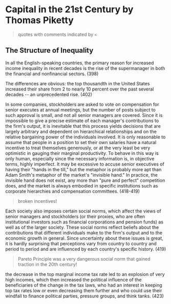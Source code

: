 # Capital in the 21st Century by Thomas Piketty
> quotes with comments indicated by `<`

## The Structure of Inequality

In all the English-speaking countries, the primary reason for increased income inequality in recent decades is the rise of the supermanager in both the financial and nonfinancial sectors. (398)

The differences are obvious: the top thousandth in the United States increased their share from 2 to nearly 10 percent over the past several decades -- an unprecedented rise. (402)

In some companies, stockholders are asked to vote on compensation for senior executes at annual meetings, but the number of posts subject to such approval is small, and not all senior managers are covered. Since it is impossible to give a precise estimate of each manager's contributions to the firm's output, it is inevitable that this process yields decisions that are largely arbitrary and dependent on hierarchical relationships and on the relative bargaining power of the individuals involved. It is only reasonable to assume that people in a position to set their own salaries have a natural incentive to treat themselves generously, or at the very least be very optimistic in gauging their marginal productivity. To behave in this way is only human, especially since the necessary information is, in objective terms, highly imperfect. It may be excessive to accuse senior executives of having their "hands in the till," but the metaphor is probably more apt than Adam Smith's metaphor of the market's "invisible hand." In practice, the invisible hand does not exist, any more than "pure and perfect" competition does, and the market is always embodied in specific institutions such as corporate hierarchies and compensation committees. (418-419)
> broken incentives!

Each society also imposes certain social norms, which affect the views of senior managers and stockholders (or their proxies, who are often institutional investors such as financial corporations and pension funds) as well as of the larger society. These social norms reflect beliefs about the contributions that different individuals make to the firm's output and to the economic growth in general. Since uncertainty about these issues is great, it is hardly surprising that perceptions vary from country to country and period to period and are influenced by each country's specific history. (419)
> Pareto Principle was a very dangerous social norm that gained traction in the 20th century!

the decrease in the top marginal income tax rate led to an explosion of very high incomes, which then increased the political influence of the beneficiaries of the change in the tax laws, who had an interest in keeping top tax rates low or even decreasing them further and who could use their windfall to finance political parties, pressure groups, and think tanks. (423)